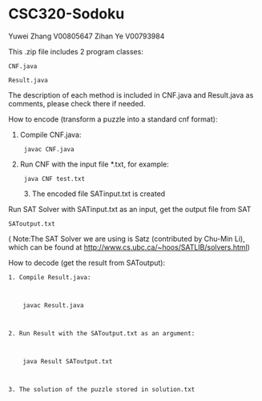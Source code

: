 # CSC320-Sodoku
Yuwei Zhang V00805647
Zihan Ye    V00793984

This .zip file includes 2 program classes: 

	CNF.java
	
	Result.java

The description of each method is included in CNF.java and Result.java as comments, please check there if needed.

How to encode (transform a puzzle into a standard cnf format):
1. Compile CNF.java:
		
		
			
		javac CNF.java

	
		
2. Run CNF with the input file *.txt, for example:
	

		
		java CNF test.txt


	
	3. The encoded file SATinput.txt is created

Run SAT Solver with SATinput.txt as an input, get the output file from SAT



	SAToutput.txt


  ( Note:The SAT Solver we are using is Satz (contributed by Chu-Min Li), 
    which can be found at http://www.cs.ubc.ca/~hoos/SATLIB/solvers.html)




How to decode (get the result from SAToutput):

	
	1. Compile Result.java:



		javac Result.java



	2. Run Result with the SAToutput.txt as an argument:

		

		java Result SAToutput.txt

	

	3. The solution of the puzzle stored in solution.txt

